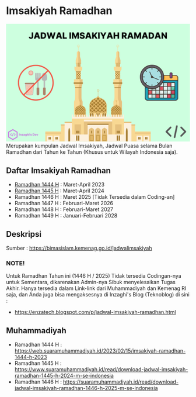 # Imsakiyah Ramadhan

![Jadwal Imsakiya Ramadhan](./images/jadwal-imsakiyah-ramadhan.png)
Merupakan kumpulan Jadwal Imsakiyah, Jadwal Puasa selama Bulan Ramadhan dari Tahun ke Tahun (Khusus untuk Wilayah Indonesia saja).

## Daftar Imsakiyah Ramadhan

- [Ramadhan 1444 H](https://github.com/inzaghidev/ImsakiyahRamadhan/tree/main/Ramadan%201444%20H) : Maret-April 2023
- [Ramadhan 1445 H](https://github.com/inzaghidev/ImsakiyahRamadhan/tree/main/Ramadan%201445%20H) : Maret-April 2024
- Ramadhan 1446 H : Maret 2025 [Tidak Tersedia dalam Coding-an]
- Ramadhan 1447 H : Februari-Maret 2026
- Ramadhan 1448 H : Februari-Maret 2027
- Ramadhan 1449 H : Januari-Februari 2028

## Deskripsi

Sumber : https://bimasislam.kemenag.go.id/jadwalimsakiyah

### NOTE!

Untuk Ramadhan Tahun ini (1446 H / 2025) Tidak tersedia Codingan-nya untuk Sementara, dikarenakan Admin-nya Sibuk menyelesaikan Tugas Akhir. Hanya tersedia dalam Link-link dari Muhammadiyah dan Kemenag RI saja, dan Anda juga bisa mengaksesnya di Inzaghi's Blog (Teknoblog) di sini :

- https://enzatech.blogspot.com/p/jadwal-imsakiyah-ramadhan.html

## Muhammadiyah

- Ramadhan 1444 H : https://web.suaramuhammadiyah.id/2023/02/15/imsakiyah-ramadhan-1444-h-2023
- Ramadhan 1445 H : https://www.suaramuhammadiyah.id/read/download-jadwal-imsakiyah-ramadhan-1445-h-2024-m-se-indonesia
- Ramadhan 1446 H : https://suaramuhammadiyah.id/read/download-jadwal-imsakiyah-ramadhan-1446-h-2025-m-se-indonesia
